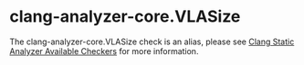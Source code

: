 clang-analyzer-core.VLASize
===========================

The clang-analyzer-core.VLASize check is an alias, please see [Clang
Static Analyzer Available
Checkers](https://clang.llvm.org/docs/analyzer/checkers.html#core-vlasize)
for more information.
